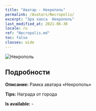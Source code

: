 ```yaml
---
title: "Аватар - Некрополь"
permalink: /Avatars/Necropolis/
excerpt: "Эра хаоса  Некрополь"
last_modified_at: 2021-06-30
locale: ru
ref: "Necropolis.md"
toc: false
classes: wide
---
```

 ![Некрополь](/images/a/avatarFrame_13.png)

## Подробности

 **Описание:** Рамка аватара «Некрополь» 

 **Tips:** Награда от города 

 **Is available:**  - 

